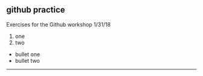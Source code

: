 ## github practice

Exercises for the Github workshop 1/31/18

1. one
2. two

* bullet one
* bullet two

----

